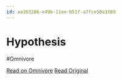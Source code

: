 ```yaml
---
id: aa363286-e49b-11ee-b51f-a7fce50a3f89
---
```


# Hypothesis
#Omnivore

[Read on Omnivore](https://omnivore.app/me/hypothesis-18e4e11c837)
[Read Original](https://hypothes.is/a/OJvPSOSZEe6jp58GkTwfMQ)

